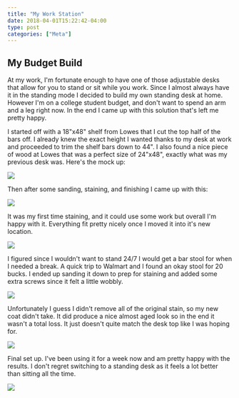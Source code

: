```yaml
---
title: "My Work Station"
date: 2018-04-01T15:22:42-04:00
type: post
categories: ["Meta"]
---
```


My Budget Build
---

At my work, I'm fortunate enough to have one of those adjustable desks that allow for you to stand or sit while you work. Since I almost always have it in the standing mode I decided to build my own standing desk at home. However I'm on a college student budget, and don't want to spend an arm and a leg right now. In the end I came up with this solution that's left me pretty happy.

I started off with a 18"x48" shelf from Lowes that I cut the top half of the bars off. I already knew the exact height I wanted thanks to my desk at work and proceeded to trim the shelf bars down to 44". I also found a nice piece of wood at Lowes that was a perfect size of 24"x48", exactly what was my previous desk was. Here's the mock up:

<img src="/imgs/desk/1.jpg" class="image-center">

Then after some sanding, staining, and finishing I came up with this:

<img src="/imgs/desk/2.jpg" class="image-center">

It was my first time staining, and it could use some work but overall I'm happy with it. Everything fit pretty nicely once I moved it into it's new location.

<img src="/imgs/desk/3.jpg" class="image-center">

I figured since I wouldn't want to stand 24/7 I would get a bar stool for when I needed a break. A quick trip to Walmart and I found an okay stool for 20 bucks. I ended up sanding it down to prep for staining and added some extra screws since it felt a little wobbly.

<img src="/imgs/desk/4.jpg" class="image-center">

Unfortunately I guess I didn't remove all of the original stain, so my new coat didn't take. It did produce a nice almost aged look so in the end it wasn't a total loss. It just doesn't quite match the desk top like I was hoping for.

<img src="/imgs/desk/5.jpg" class="image-center">

Final set up. I've been using it for a week now and am pretty happy with the results. I don't regret switching to a standing desk as it feels a lot better than sitting all the time.

<img src="/imgs/desk/6.jpg" class="image-center">